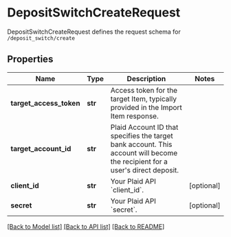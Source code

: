 # DepositSwitchCreateRequest

DepositSwitchCreateRequest defines the request schema for `/deposit_switch/create`
## Properties
Name | Type | Description | Notes
------------ | ------------- | ------------- | -------------
**target_access_token** | **str** | Access token for the target Item, typically provided in the Import Item response.  | 
**target_account_id** | **str** | Plaid Account ID that specifies the target bank account. This account will become the recipient for a user&#39;s direct deposit. | 
**client_id** | **str** | Your Plaid API &#x60;client_id&#x60;. | [optional] 
**secret** | **str** | Your Plaid API &#x60;secret&#x60;. | [optional] 

[[Back to Model list]](../README.md#documentation-for-models) [[Back to API list]](../README.md#documentation-for-api-endpoints) [[Back to README]](../README.md)


